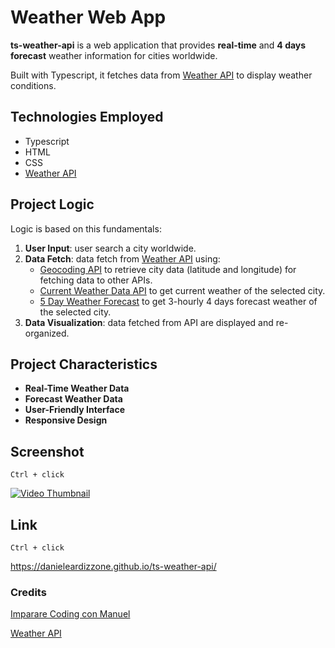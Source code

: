 # Weather Web App

__ts-weather-api__ is a web application that provides __real-time__ and __4 days forecast__ weather information for cities worldwide.

Built with Typescript, it fetches data from [Weather API](https://openweathermap.org/api) to display weather conditions.

## Technologies Employed

* Typescript
* HTML
* CSS
* [Weather API](https://openweathermap.org/api)

## Project Logic

Logic is based on this fundamentals:

1. __User Input__: user search a city worldwide.
2. __Data Fetch__: data fetch from [Weather API](https://openweathermap.org/api) using:
    * [Geocoding API](https://openweathermap.org/api/geocoding-api) to retrieve city data (latitude and longitude) for fetching data to other APIs.
    * [Current Weather Data API](https://openweathermap.org/current) to get current weather of the selected city.
    * [5 Day Weather Forecast](https://openweathermap.org/forecast5) to get 3-hourly 4 days forecast weather of the selected city.
3. __Data Visualization__: data fetched from API are displayed and re-organized.

## Project Characteristics

* __Real-Time Weather Data__
* __Forecast Weather Data__
* __User-Friendly Interface__
* __Responsive Design__

## Screenshot

`Ctrl + click`

[![Video Thumbnail](https://img.youtube.com/vi/pubP8Y6rhPw/0.jpg)](https://youtu.be/pubP8Y6rhPw)

## Link

`Ctrl + click`

https://danieleardizzone.github.io/ts-weather-api/

### Credits

[Imparare Coding con Manuel](https://www.youtube.com/@codingconmanuel)

[Weather API](https://openweathermap.org/api)
